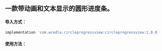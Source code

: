 ## 一款带动画和文本显示的圆形进度条。
#### 导入方式：
```groovy
implementation 'com.wcedla.circleprogressview:circleprogressview:1.0.0'
```
#### 使用方法：
